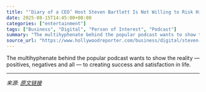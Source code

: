 ```yaml
---
title: "‘Diary of a CEO’ Host Steven Bartlett Is Not Willing to Risk His Happiness"
date: 2025-08-15T14:45:00+08:00
categories: ["entertainment"]
tags: ["Business", "Digital", "Person of Interest", "Podcast"]
summary: "The multihyphenate behind the popular podcast wants to show the reality — positives, negatives and all — to creating success and satisfaction in life."
source_url: "https://www.hollywoodreporter.com/business/digital/steven-bartlett-diary-of-a-ceo-business-risk-interview-1236341536/"
---
```


The multihyphenate behind the popular podcast wants to show the reality — positives, negatives and all — to creating success and satisfaction in life.

---

*来源: [原文链接](https://www.hollywoodreporter.com/business/digital/steven-bartlett-diary-of-a-ceo-business-risk-interview-1236341536/)*
